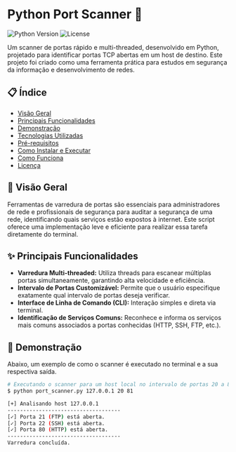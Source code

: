 # Python Port Scanner 🐍

![Python Version](https://img.shields.io/badge/python-3.8+-blue.svg)
![License](https://img.shields.io/badge/license-MIT-green.svg)

Um scanner de portas rápido e multi-threaded, desenvolvido em Python, projetado para identificar portas TCP abertas em um host de destino. Este projeto foi criado como uma ferramenta prática para estudos em segurança da informação e desenvolvimento de redes.

## 📋 Índice

-   [Visão Geral](#-visão-geral)
-   [Principais Funcionalidades](#-principais-funcionalidades)
-   [Demonstração](#-demonstração)
-   [Tecnologias Utilizadas](#-tecnologias-utilizadas)
-   [Pré-requisitos](#-pré-requisitos)
-   [Como Instalar e Executar](#-como-instalar-e-executar)
-   [Como Funciona](#-como-funciona)
-   [Licença](#-licença)

## 🔭 Visão Geral

Ferramentas de varredura de portas são essenciais para administradores de rede e profissionais de segurança para auditar a segurança de uma rede, identificando quais serviços estão expostos à internet. Este script oferece uma implementação leve e eficiente para realizar essa tarefa diretamente do terminal.

## ✨ Principais Funcionalidades

-   **Varredura Multi-threaded:** Utiliza threads para escanear múltiplas portas simultaneamente, garantindo alta velocidade e eficiência.
-   **Intervalo de Portas Customizável:** Permite que o usuário especifique exatamente qual intervalo de portas deseja verificar.
-   **Interface de Linha de Comando (CLI):** Interação simples e direta via terminal.
-   **Identificação de Serviços Comuns:** Reconhece e informa os serviços mais comuns associados a portas conhecidas (HTTP, SSH, FTP, etc.).

## 🚀 Demonstração

Abaixo, um exemplo de como o scanner é executado no terminal e a sua respectiva saída.

```bash
# Executando o scanner para um host local no intervalo de portas 20 a 81
$ python port_scanner.py 127.0.0.1 20 81

[+] Analisando host 127.0.0.1
------------------------------------
[✓] Porta 21 (FTP) está aberta.
[✓] Porta 22 (SSH) está aberta.
[✓] Porta 80 (HTTP) está aberta.
------------------------------------
Varredura concluída.